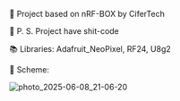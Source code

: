 👀 Project based on nRF-BOX by CiferTech

💩 P. S. Project have shit-code

📚 Libraries:
Adafruit_NeoPixel, RF24, U8g2

🧮 Scheme:

![photo_2025-06-08_21-06-20](https://github.com/user-attachments/assets/9a5e8e6d-37f1-41fd-b9f2-156652fd776b)
